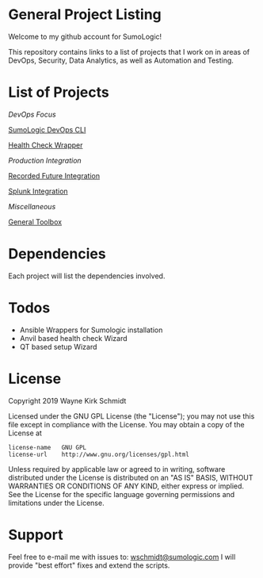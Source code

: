 General Project Listing
=======================

Welcome to my github account for SumoLogic! 

This repository contains links to a list of projects that I work on in 
areas of DevOps, Security, Data Analytics, as well as Automation and Testing.

List of Projects
================

*DevOps Focus*

[SumoLogic DevOps CLI](https://github.com/wks-sumo-logic/sumologic-cmdlets)

[Health Check Wrapper](https://github.com/wks-sumo-logic/sumologic-hcwrapper)

*Production Integration*

[Recorded Future Integration](https://github.com/wks-sumo-logic/sumologic-rfsync)

[Splunk Integration](https://github.com/wks-sumo-logic/sumologic-splunk-inspector)

*Miscellaneous*

[General Toolbox](https://github.com/wks-sumo-logic/toolbox)

Dependencies
============

Each project will list the dependencies involved.

Todos
=====

* Ansible Wrappers for Sumologic installation
* Anvil based health check Wizard
* QT based setup Wizard

License
=======

Copyright 2019 Wayne Kirk Schmidt

Licensed under the GNU GPL License (the "License");
you may not use this file except in compliance with the License.
You may obtain a copy of the License at

    license-name   GNU GPL
    license-url    http://www.gnu.org/licenses/gpl.html

Unless required by applicable law or agreed to in writing, software
distributed under the License is distributed on an "AS IS" BASIS,
WITHOUT WARRANTIES OR CONDITIONS OF ANY KIND, either express or implied.
See the License for the specific language governing permissions and
limitations under the License.

Support
=======

Feel free to e-mail me with issues to: wschmidt@sumologic.com
I will provide "best effort" fixes and extend the scripts.
